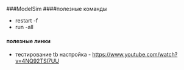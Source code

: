 

###ModelSim
####полезные  команды
 - restart -f
 - run -all

#### полезные линки 
- тестирование tb настройка - https://www.youtube.com/watch?v=4NQ92TSl7UU